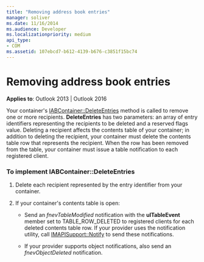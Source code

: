 ```yaml
---
title: "Removing address book entries"
manager: soliver
ms.date: 11/16/2014
ms.audience: Developer
ms.localizationpriority: medium
api_type:
- COM
ms.assetid: 107ebcd7-b612-4139-b676-c3851f15bc74
---
```


# Removing address book entries
  
**Applies to**: Outlook 2013 | Outlook 2016 
  
Your container's [IABContainer::DeleteEntries](iabcontainer-deleteentries.md) method is called to remove one or more recipients. **DeleteEntries** has two parameters: an array of entry identifiers representing the recipients to be deleted and a reserved flags value. Deleting a recipient affects the contents table of your container; in addition to deleting the recipient, your container must delete the contents table row that represents the recipient. When the row has been removed from the table, your container must issue a table notification to each registered client. 
  
### To implement IABContainer::DeleteEntries
  
1. Delete each recipient represented by the entry identifier from your container.
    
2. If your container's contents table is open:
    
   - Send an  _fnevTableModified_ notification with the **ulTableEvent** member set to TABLE_ROW_DELETED to registered clients for each deleted contents table row. If your provider uses the notification utility, call [IMAPISupport::Notify](imapisupport-notify.md) to send these notifications. 
    
   - If your provider supports object notifications, also send an  _fnevObjectDeleted_ notification. 
    

